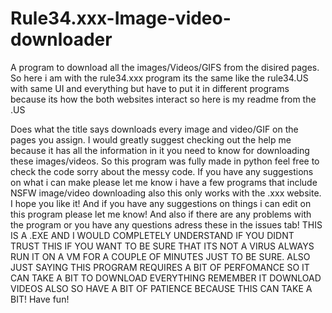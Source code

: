 # Rule34.xxx-Image-video-downloader
A program to download all the images/Videos/GIFS from the disired pages.
So here i am with the rule34.xxx program its the same like the rule34.US with same UI and everything but have to put it in different programs because its how the both websites interact so here is my readme from the .US

Does what the title says downloads every image and video/GIF on the pages you assign. I would greatly suggest checking out the help me because it has all the information in it you need to know for downloading these images/videos. So this program was fully made in python feel free to check the code sorry about the messy code. If you have any suggestions on what i can make please let me know i have a few programs that include NSFW image/video downloading also this only works with the .xxx website. I hope you like it! And if you have any suggestions on things i can edit on this program please let me know! And also if there are any problems with the program or you have any questions adress these in the issues tab! THIS IS A .EXE AND I WOULD COMPLETELY UNDERSTAND IF YOU DIDNT TRUST THIS IF YOU WANT TO BE SURE THAT ITS NOT A VIRUS ALWAYS RUN IT ON A VM FOR A COUPLE OF MINUTES JUST TO BE SURE. ALSO JUST SAYING THIS PROGRAM REQUIRES A BIT OF PERFOMANCE SO IT CAN TAKE A BIT TO DOWNLOAD EVERYTHING REMEMBER IT DOWNLOAD VIDEOS ALSO SO HAVE A BIT OF PATIENCE BECAUSE THIS CAN TAKE A BIT! Have fun!
